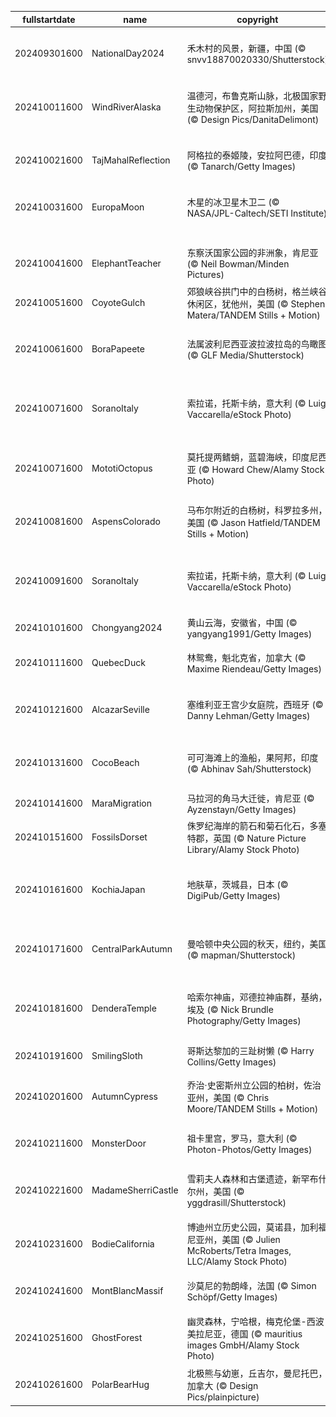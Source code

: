 |fullstartdate|name|copyright|title|image|
|--|--|--|--|--|
202409301600|NationalDay2024|禾木村的风景，新疆，中国 (© snvv18870020330/Shutterstock)|绝美的秋日风景|![](/zh-CN/2024/10/202409301600NationalDay2024.jpg)|
202410011600|WindRiverAlaska|温德河，布鲁克斯山脉，北极国家野生动物保护区，阿拉斯加州，美国 (© Design Pics/DanitaDelimont)|河流的狂野舞蹈|![](/zh-CN/2024/10/202410011600WindRiverAlaska.jpg)|
202410021600|TajMahalReflection|阿格拉的泰姬陵，安拉阿巴德，印度 (© Tanarch/Getty Images)|盛大的爱情见证|![](/zh-CN/2024/10/202410021600TajMahalReflection.jpg)|
202410031600|EuropaMoon|木星的冰卫星木卫二 (© NASA/JPL-Caltech/SETI Institute)|一轮蓝月亮|![](/zh-CN/2024/10/202410031600EuropaMoon.jpg)|
||||![](/zh-CN/2024/10/.jpg)|
202410041600|ElephantTeacher|东察沃国家公园的非洲象，肯尼亚 (© Neil Bowman/Minden Pictures)|跟着老师走！|![](/zh-CN/2024/10/202410041600ElephantTeacher.jpg)|
202410051600|CoyoteGulch|郊狼峡谷拱门中的白杨树，格兰峡谷休闲区，犹他州，美国 (© Stephen Matera/TANDEM Stills + Motion)|一抹金色|![](/zh-CN/2024/10/202410051600CoyoteGulch.jpg)|
202410061600|BoraPapeete|法属波利尼西亚波拉波拉岛的鸟瞰图 (© GLF Media/Shutterstock)|梦想成真的地方|![](/zh-CN/2024/10/202410061600BoraPapeete.jpg)|
202410071600|SoranoItaly|索拉诺，托斯卡纳，意大利 (© Luigi Vaccarella/eStock Photo)|托斯卡纳的石头小镇|![](/zh-CN/2024/10/202410071600SoranoItaly.jpg)|
202410071600|MototiOctopus|莫托提两鳍蛸，蓝碧海峡，印度尼西亚 (© Howard Chew/Alamy Stock Photo)|海洋中的八爪鱼|![](/zh-CN/2024/10/202410071600MototiOctopus.jpg)|
202410081600|AspensColorado|马布尔附近的白杨树，科罗拉多州，美国 (© Jason Hatfield/TANDEM Stills + Motion)|色彩斑斓的秋天|![](/zh-CN/2024/10/202410081600AspensColorado.jpg)|
202410091600|SoranoItaly|索拉诺，托斯卡纳，意大利 (© Luigi Vaccarella/eStock Photo)|托斯卡纳的石头小镇|![](/zh-CN/2024/10/202410091600SoranoItaly.jpg)|
202410101600|Chongyang2024|黄山云海，安徽省，中国 (© yangyang1991/Getty Images)|云海奇观|![](/zh-CN/2024/10/202410101600Chongyang2024.jpg)|
202410111600|QuebecDuck|林鸳鸯，魁北克省，加拿大 (© Maxime Riendeau/Getty Images)|飞越各大洲|![](/zh-CN/2024/10/202410111600QuebecDuck.jpg)|
202410121600|AlcazarSeville|塞维利亚王宫少女庭院，西班牙 (© Danny Lehman/Getty Images)|辉煌的塞维利亚|![](/zh-CN/2024/10/202410121600AlcazarSeville.jpg)|
202410131600|CocoBeach|可可海滩上的渔船，果阿邦，印度 (© Abhinav Sah/Shutterstock)|沙滩的秘密和日落|![](/zh-CN/2024/10/202410131600CocoBeach.jpg)|
202410141600|MaraMigration|马拉河的角马大迁徙，肯尼亚 (© Ayzenstayn/Getty Images)|生存竞赛|![](/zh-CN/2024/10/202410141600MaraMigration.jpg)|
202410151600|FossilsDorset|侏罗纪海岸的箭石和菊石化石，多塞特郡，英国 (© Nature Picture Library/Alamy Stock Photo)|发掘过去|![](/zh-CN/2024/10/202410151600FossilsDorset.jpg)|
202410161600|KochiaJapan|地肤草，茨城县，日本 (© DigiPub/Getty Images)|随风摆动，进入秋天|![](/zh-CN/2024/10/202410161600KochiaJapan.jpg)|
202410171600|CentralParkAutumn|曼哈顿中央公园的秋天，纽约，美国 (© mapman/Shutterstock)|邂逅秋日的林荫道|![](/zh-CN/2024/10/202410171600CentralParkAutumn.jpg)|
202410181600|DenderaTemple|哈索尔神庙，邓德拉神庙群，基纳，埃及 (© Nick Brundle Photography/Getty Images)|立足现在，发掘过去|![](/zh-CN/2024/10/202410181600DenderaTemple.jpg)|
202410191600|SmilingSloth|哥斯达黎加的三趾树懒 (© Harry Collins/Getty Images)|坚持住|![](/zh-CN/2024/10/202410191600SmilingSloth.jpg)|
202410201600|AutumnCypress|乔治·史密斯州立公园的柏树，佐治亚州，美国 (© Chris Moore/TANDEM Stills + Motion)|在秋天里傲然挺立|![](/zh-CN/2024/10/202410201600AutumnCypress.jpg)|
202410211600|MonsterDoor|祖卡里宫，罗马，意大利 (© Photon-Photos/Getty Images)|可怕的外墙|![](/zh-CN/2024/10/202410211600MonsterDoor.jpg)|
202410221600|MadameSherriCastle|雪莉夫人森林和古堡遗迹，新罕布什尔州，美国 (© yggdrasill/Shutterstock)|无处可去的阶梯|![](/zh-CN/2024/10/202410221600MadameSherriCastle.jpg)|
202410231600|BodieCalifornia|博迪州立历史公园，莫诺县，加利福尼亚州，美国 (© Julien McRoberts/Tetra Images, LLC/Alamy Stock Photo)|“淘金热”后的鬼城|![](/zh-CN/2024/10/202410231600BodieCalifornia.jpg)|
202410241600|MontBlancMassif|沙莫尼的勃朗峰，法国 (© Simon Schöpf/Getty Images)|恐怖的高度|![](/zh-CN/2024/10/202410241600MontBlancMassif.jpg)|
202410251600|GhostForest|幽灵森林，宁哈根，梅克伦堡-西波美拉尼亚，德国 (© mauritius images GmbH/Alamy Stock Photo)|海边的神秘树林|![](/zh-CN/2024/10/202410251600GhostForest.jpg)|
202410261600|PolarBearHug|北极熊与幼崽，丘吉尔，曼尼托巴，加拿大 (© Design Pics/plainpicture)|寒风中的温情|![](/zh-CN/2024/10/202410261600PolarBearHug.jpg)|
